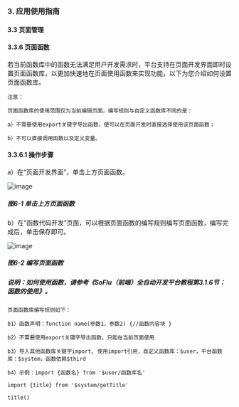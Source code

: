 ### 3. 应用使用指南

#### 3.3 页面管理

#### 3.3.6 页面函数

若当前函数库中的函数无法满足用户开发需求时，平台支持在页面开发界面即时设置页面函数库，以更加快速地在页面使用函数来实现功能，以下为您介绍如何设置页面函数库。

```
注意：

页面函数库的使用范围仅为当前编辑页面，编写规则与自定义函数库不同的是：

a）不需要使用export关键字导出函数，便可以在页面开发时直接选择使用该页面函数；

b）不可以直接调用函数以及定义变量。
```

#### 3.3.6.1 操作步骤

a）在“页面开发界面”，单击上方页面函数。

![image](https://user-images.githubusercontent.com/79617492/216934214-d7ffc6ab-caed-4583-9c22-150a8a6e5d98.png)

##### 图6-1 单击上方页面函数

b）在“函数代码开发”页面，可以根据页面函数的编写规则编写页面函数，编写完成后，单击保存即可。

![image](https://user-images.githubusercontent.com/79617492/216934232-cbb09c12-612f-43a9-bd38-8ab71f4b5515.png)

##### 图6-2 编写页面函数

##### 说明：如何使用函数，请参考《SoFlu（前端）全自动开发平台教程第3.1.6节：函数的使用》。

```
页面函数库编写规则如下：

b1）函数声明：function name(参数1，参数2) {//函数内容块 }

b2）不需要使用export关键字导出函数，只能在当前页面使用

b3）导入其他函数库关键字import, 使用import引用，自定义函数库：$user，平台函数库：$system，函数依赖$third

b4）示例：import {函数名} from '$user/函数库名'

import {title} from '$system/getTitle'

title()
```
